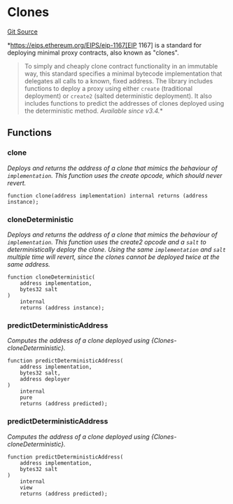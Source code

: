 # Clones
[Git Source](https://github.com/ContractLabs/foundry-bountykinds-contract/blob/67e6855d3beabdf242cc0b51d9e53b087a5235b9/src/oz-custom/oz/proxy/Clones.sol)

*https://eips.ethereum.org/EIPS/eip-1167[EIP 1167] is a standard for
deploying minimal proxy contracts, also known as "clones".
> To simply and cheaply clone contract functionality in an immutable way,
this standard specifies
> a minimal bytecode implementation that delegates all calls to a known,
fixed address.
The library includes functions to deploy a proxy using either `create`
(traditional deployment) or `create2`
(salted deterministic deployment). It also includes functions to predict the
addresses of clones deployed using the
deterministic method.
_Available since v3.4._*


## Functions
### clone

*Deploys and returns the address of a clone that mimics the behaviour
of `implementation`.
This function uses the create opcode, which should never revert.*


```solidity
function clone(address implementation) internal returns (address instance);
```

### cloneDeterministic

*Deploys and returns the address of a clone that mimics the behaviour
of `implementation`.
This function uses the create2 opcode and a `salt` to deterministically
deploy
the clone. Using the same `implementation` and `salt` multiple time will
revert, since
the clones cannot be deployed twice at the same address.*


```solidity
function cloneDeterministic(
    address implementation,
    bytes32 salt
)
    internal
    returns (address instance);
```

### predictDeterministicAddress

*Computes the address of a clone deployed using
{Clones-cloneDeterministic}.*


```solidity
function predictDeterministicAddress(
    address implementation,
    bytes32 salt,
    address deployer
)
    internal
    pure
    returns (address predicted);
```

### predictDeterministicAddress

*Computes the address of a clone deployed using
{Clones-cloneDeterministic}.*


```solidity
function predictDeterministicAddress(
    address implementation,
    bytes32 salt
)
    internal
    view
    returns (address predicted);
```

